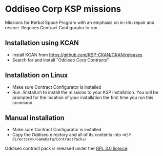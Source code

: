 # Oddiseo Corp KSP missions

Missions for Kerbal Space Program with an emphasis on in-situ repair and rescue. Requires Contract Configurator to run.

## Installation using KCAN

* Install KCAN from https://github.com/KSP-CKAN/CKAN/releases
* Search for and install "Oddiseo Corp Contracts"

## Installation on Linux

* Make sure Contract Configurator is installed
* Run ./install.sh to install the missions to your KSP installation. You will be prompted for the location of your installation the first time you run this command.

## Manual installation

* Make sure Contract Configurator is installed
* Copy the Oddiseo directory and all of its contents into `<KSP directory>/GameData/ContractPacks/`

Oddiseo contract pack is released under the [GPL 3.0 licence](licence.md).
